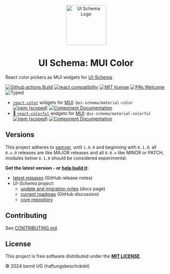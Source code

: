 <p align="center">
  <a href="https://ui-schema.bemit.codes" rel="noopener noreferrer" target="_blank"><img width="125" src="https://ui-schema.bemit.codes/logo.svg" alt="UI Schema Logo"></a>
</p>

<h1 align="center">UI Schema: MUI Color</h1>

React color pickers as MUI widgets for [UI-Schema](https://github.com/ui-schema/ui-schema).

[![Github actions Build](https://github.com/ui-schema/react-color/actions/workflows/blank.yml/badge.svg)](https://github.com/ui-schema/react-color/actions)
[![react compatibility](https://img.shields.io/badge/React-%3E%3D17-success?style=flat-square&logo=react)](https://reactjs.org/)
[![MIT license](https://img.shields.io/npm/l/@ui-schema/ui-schema?style=flat-square)](https://github.com/ui-schema/ui-schema/blob/master/LICENSE)
[![PRs Welcome](https://img.shields.io/badge/PRs-welcome-brightgreen.svg?style=flat-square)](http://makeapullrequest.com)
![Typed](https://flat.badgen.net/badge/icon/Typed?icon=typescript&label&labelColor=blue&color=555555)

- [`react-color`](https://www.npmjs.com/package/react-color) widgets for [MUI](https://mui.com): `@ui-schema/material-color` [![npm (scoped)](https://img.shields.io/npm/v/@ui-schema/material-color?style=flat-square)](https://www.npmjs.com/package/@ui-schema/material-color) [![Component Documentation](https://img.shields.io/badge/Docs-green?labelColor=1a237e&color=0d47a1&logoColor=ffffff&style=flat-square&logo=mui)](https://ui-schema.bemit.codes/docs/material-color/material-color)
- 🚧 [`react-colorful`](https://www.npmjs.com/package/react-colorful) widgets for [MUI](https://mui.com): `@ui-schema/material-colorful` [![npm (scoped)](https://img.shields.io/npm/v/@ui-schema/material-colorful?style=flat-square)](https://www.npmjs.com/package/@ui-schema/material-colorful) [![Component Documentation](https://img.shields.io/badge/Docs-green?labelColor=1a237e&color=0d47a1&logoColor=ffffff&style=flat-square&logo=mui)](https://ui-schema.bemit.codes/docs/material-colorful/material-colorful)

## Versions

This project adheres to [semver](https://semver.org/), until `1.0.0` and beginning with `0.1.0`: all `0.x.0` releases are like MAJOR releases and all `0.0.x` like MINOR or PATCH, modules below `0.1.0` should be considered experimental.

**Get the latest version - or [help build it](CONTRIBUTING.md):**

- [latest releases](https://github.com/ui-schema/react-color/releases) (GitHub release notes)
- *UI-Schema project:*
    - [update and migration notes](https://ui-schema.bemit.codes/updates) (docs page)
    - [current roadmap](https://github.com/ui-schema/ui-schema/discussions/184) (GitHub discussion)
    - [core repository](https://github.com/ui-schema/ui-schema)

## Contributing

See [CONTRIBUTING.md](CONTRIBUTING.md).

## License

This project is free software distributed under the **[MIT LICENSE](LICENSE)**.

© 2024 bemit UG (haftungsbeschränkt)
